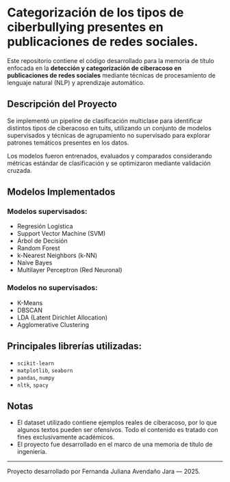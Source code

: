 
# Categorización de los tipos de ciberbullying presentes en publicaciones de redes sociales.

Este repositorio contiene el código desarrollado para la memoria de título enfocada en la **detección y categorización de ciberacoso en publicaciones de redes sociales** mediante técnicas de procesamiento de lenguaje natural (NLP) y aprendizaje automático.

## Descripción del Proyecto

Se implementó un pipeline de clasificación multiclase para identificar distintos tipos de ciberacoso en tuits, utilizando un conjunto de modelos supervisados y técnicas de agrupamiento no supervisado para explorar patrones temáticos presentes en los datos.

Los modelos fueron entrenados, evaluados y comparados considerando métricas estándar de clasificación y se optimizaron mediante validación cruzada.

## Modelos Implementados

### Modelos supervisados:
- Regresión Logística
- Support Vector Machine (SVM)
- Árbol de Decisión
- Random Forest
- k-Nearest Neighbors (k-NN)
- Naive Bayes
- Multilayer Perceptron (Red Neuronal)

### Modelos no supervisados:
- K-Means
- DBSCAN
- LDA (Latent Dirichlet Allocation)
- Agglomerative Clustering
  

## Principales librerías utilizadas:

- `scikit-learn`
- `matplotlib`, `seaborn`
- `pandas`, `numpy`
- `nltk`, `spacy`

## Notas

- El dataset utilizado contiene ejemplos reales de ciberacoso, por lo que algunos textos pueden ser ofensivos. Todo el contenido es tratado con fines exclusivamente académicos.
- El proyecto fue desarrollado en el marco de una memoria de título de ingeniería.

---

Proyecto desarrollado por Fernanda Juliana Avendaño Jara — 2025.
